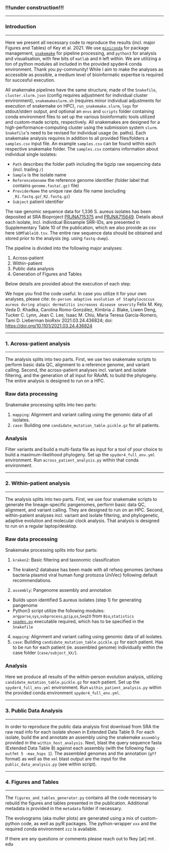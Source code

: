 
<h3>!!!under construction!!!</h3>  

---

<h3>Introduction</h3>  

---  

Here we present all necessary code to reproduce the results (incl. major Figures and Tables) of Key et al. 2021. We use [`miniconda`](https://conda.io/en/latest/miniconda.html) for package management, [`snakemake`](https://snakemake.readthedocs.io/en/stable/) for pipeline processing, and `python3` for analysis and visualisation, with few bits of `matlab` and `R` left within. We are utilizing a ton of python modules all included in the provided spyder4 conda environment. Thank you py-community! While I aim to make the analyses as accessible as possible, a medium level of bioinformatic expertise is required for succesful execution.

All snakemake pipelines have the same structure, made of the `Snakefile`, `cluster.slurm.json` (config requires adjustment for individual cluster environment), `snakemakeslurm.sh` (requires minor individual adjustments for execution of snakemake on HPC), `run_snakemake.slurm`, `logs` for stdout/stderr output, and optional an `envs` and `scripts` folder containing conda environment files to set up the various bioinformatic tools utilized and custom-made scripts, respectively. All snakemakes are designed for a high-performance-computing cluster using the submission system `slurm`. `Snakefile`'s need to be revised for individual usage (ie. paths). Each snakemake analysis requires in addition to all provided files/folders a `samples.csv` input file. An example `samples.csv` can be found within each respective snakemake folder. The `samples.csv` contains information about individual single isolates: 
- `Path` describes the folder path including the bgzip raw sequencing data (incl. trailing `/`)
- `Sample` is the isolate name
- `ReferenceGenome` the reference genome identifier (folder label that contains `genome.fasta(.gz)` file)
- `ProviderName` the unique raw data file name (excluding `_R1.fastq.gz`/`_R2.fastq.gz`)
- `Subject` patient identifier

The raw genomic sequence data for 1,336 S. aureus isolates has been deposited at SRA Bioproject [PRJNA715375](https://www.ncbi.nlm.nih.gov/bioproject/PRJNA715375/) and [PRJNA715649](https://www.ncbi.nlm.nih.gov/bioproject/PRJNA715649/). Details about each isolate, incl. individual Biosample SRR-IDs, are presented in Supplementary Table 10 of the publication, which we also provide as csv here `SOMTable10.tsv`. The entire raw sequence data should be obtained and stored prior to the analysis (eg.  using `fastq-dump`).

The pipeline is divided into the following major analyses:
1. Across-patient
2. Within-patient
4. Public data analysis
5. Generation of Figures and Tables

Below details are provided about the execution of each step.

We hope you find the code useful. In case you utilize it for your own analyses, please cite: `On-person adaptive evolution of Staphylococcus aureus during atopic dermatitis increases disease severity`
Felix M. Key, Veda D. Khadka, Carolina Romo-González, Kimbria J. Blake, Liwen Deng, Tucker C. Lynn, Jean C. Lee, Isaac M. Chiu, Maria Teresa García-Romero, Tami D. Lieberman
bioRxiv 2021.03.24.436824; doi: https://doi.org/10.1101/2021.03.24.436824


---

<h3>1. Across-patient analysis</h3>  

---

The analysis splits into two parts. First, we use two snakemake scripts to perform basic data QC, alignment to a reference genome, and variant calling.  Second, the across-patient analyses incl. variant and isolate filtering, and the generation of all input for RAxML to build the phylogeny. The entire analysis is designed to run on a HPC.

<h3>Raw data processing</h3>  

Snakemake processing splits into two parts:
1. `mapping`: Alignment and variant calling using the genomic data of all isolates.
2. `case`: Building one `candidate_mutation_table.pickle.gz` for all patients. 

<h3>Analysis</h3>  

 Filter variants and build a multi-fasta file as input for a tool of your choice to  build a maximum-likelihood phylogeny. Set up the `spyder4_full_env.yml` environment. Run `across_patient_analysis.py` within that conda environment. 


---

<h3>2. Within-patient analysis</h3>  

---

The analysis splits into two parts. First, we use four snakemake scripts to generate the lineage-specific pangenomes, perform basic data QC, alignment, and variant calling. They are designed to run on an HPC. Second, within-patient analyses incl. variant and isolate filtering, and phylogenetic, adaptive evolution and molecular clock analysis. That analysis is designed to run on a regular laptop/desktop.

<h3>Raw data processing</h3>  

Snakemake processing splits into four parts:
1. `kraken2`: Basic filtering and taxonomic classification
 - The kraken2 database has been made with all refseq genomes (archaea bacteria plasmid viral human fungi protozoa UniVec) following default recommendations.
2. `assembly`: Pangenome assembly and annotation 
 - Builds upon identified S.aureus isolates (step 1) for generating pangenome
 - Python3 script utilize the following modules: `argparse`,`sys`,`subprocess`,`gzip`,`os`,`SeqIO` from `Bio`,`statistics`
 - [`spades.py`](https://github.com/ablab/spades) executable required, which has to be specified in the `Snakefile`
4. `mapping`: Alignment and variant calling using genomic data of all isolates.
5. `case`: Building `candidate_mutation_table.pickle.gz` for each patient. Has to be run for each patient (ie. assembled genome) individually within the case folder (`case/subject_XX/`). 

<h3>Analysis</h3>  

 Here we produce all results of the within-person evolution analysis, utilizing `candidate_mutation_table.pickle.gz` for each patient. Set up the `spyder4_full_env.yml` environment. Run `within_patient_analysis.py` within the provided conda environment `spyder4_full_env.yml`. 


---

<h3>3. Public Data Analysis</h3>  

---

In order to reproduce the public data analysis first download from SRA the raw read info for each isolate shown in Extended Data Table 9. For each isolate, build the and annotate an assembly using the snakemake `assembly` provided in the `within_host_analysis`. Next, blast the query sequence fasta (Extended Data Table 8) against each assembly (with the following flags `-outfmt 5 -max_hsps 1`). The assembled genomes and the annotation (`gff` format) as well as the `xml` blast output are the input for the `public_data_analysis.py` (see within script).

---

<h3>4. Figures and Tables </h3>  

---

The `figures_and_tables_generator.py` contains all the code necessary to rebuild the figures and tables presented in the publication. Additional metadata is provided in the `metadata` folder if necessary. 

The evolvograms (aka muller plots) are generated using a mix of custom-python code, as well as py/R packages. The python-wrapper `xxx` and the required conda environment `zzz` is available.


If there are any questions or comments please reach out to fkey [at] mit . edu


